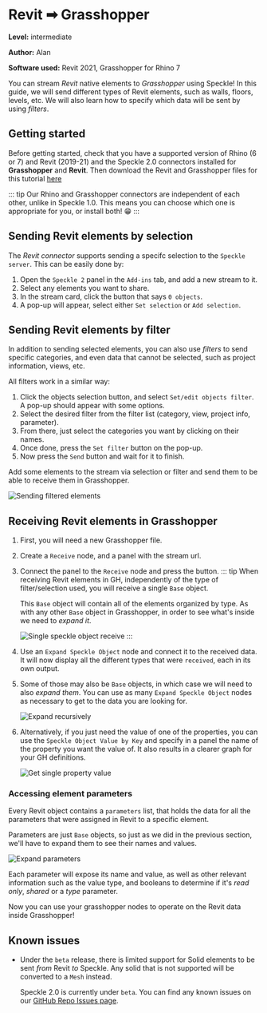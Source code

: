 # Revit ➡ Grasshopper

**Level:** intermediate

**Author:** Alan

**Software used:** Revit 2021, Grasshopper for Rhino 7

You can stream _Revit_ native elements to _Grasshopper_ using Speckle! In this guide, we will send different types of Revit elements, such as walls, floors, levels, etc. We will also learn how to specify which data will be sent by using _filters_.

## Getting started

Before getting started, check that you have a supported version of Rhino (6 or 7) and Revit (2019-21) and the Speckle 2.0 connectors installed for **Grasshopper** and **Revit**. Then download the Revit and Grasshopper files for this tutorial [here](https://drive.google.com/drive/folders/1xl6X6g7Lestv6krJ-oLDdX8Ch5c1kWa7?usp=sharing)

::: tip
Our Rhino and Grasshopper connectors are independent of each other, unlike in Speckle 1.0. This means you can choose which one is appropriate for you, or install both! 😁
:::

## Sending Revit elements by selection

The _Revit connector_ supports sending a specifc selection to the `Speckle server`. This can be easily done by:

1. Open the `Speckle 2` panel in the `Add-ins` tab, and add a new stream to it.
2. Select any elements you want to share.
3. In the stream card, click the button that says `0 objects`.
4. A pop-up will appear, select either `Set selection` or `Add selection`.

## Sending Revit elements by filter

In addition to sending selected elements, you can also use _filters_ to send specific categories, and even data that cannot be selected, such as project information, views, etc.

All filters work in a similar way:

1. Click the objects selection button, and select `Set/edit objects filter`. A pop-up should appear with some options.
2. Select the desired filter from the filter list (category, view, project info, parameter).
3. From there, just select the categories you want by clicking on their names.
4. Once done, press the `Set filter` button on the pop-up.
5. Now press the `Send` button and wait for it to finish.

Add some elements to the stream via selection or filter and send them to be able to receive them in Grasshopper.

![Sending filtered elements](./img-interop/gh-filterByCategoryAndSend.gif)

## Receiving Revit elements in Grasshopper

1. First, you will need a new Grasshopper file.
2. Create a `Receive` node, and a panel with the stream url.
3. Connect the panel to the `Receive` node and press the button.
   ::: tip
   When receiving Revit elements in GH, independently of the type of filter/selection used, you will receive a single `Base` object.

   This `Base` object will contain all of the elements organized by type. As with any other `Base` object in Grasshopper, in order to see what's inside we need to _expand it_.

   ![Single speckle object receive](./img-interop/gh-receive-baseObject.png)
   :::

4. Use an `Expand Speckle Object` node and connect it to the received data. It will now display all the different types that were `received`, each in its own output.

5. Some of those may also be `Base` objects, in which case we will need to also _expand them_. You can use as many `Expand Speckle Object` nodes as necessary to get to the data you are looking for.

   ![Expand recursively](./img-interop/gh-expandRevitObjects.png)

6. Alternatively, if you just need the value of one of the properties, you can use the `Speckle Object Value by Key` and specify in a panel the name of the property you want the value of. It also results in a clearer graph for your GH definitions.

   ![Get single property value](./img-interop/gh-getPropertyByKey.png)

### Accessing element parameters

Every Revit object contains a `parameters` list, that holds the data for all the parameters that were assigned in Revit to a specific element.

Parameters are just `Base` objects, so just as we did in the previous section, we'll have to expand them to see their names and values.

![Expand parameters](./img-interop/gh-getParameterValues.png)

Each parameter will expose its name and value, as well as other relevant information such as the value type, and booleans to determine if it's _read only_, _shared_ or a _type_ parameter.

Now you can use your grasshopper nodes to operate on the Revit data inside Grasshopper!

## Known issues

- Under the `beta` release, there is limited support for Solid elements to be sent _from_ Revit _to_ Speckle. Any solid that is not supported will be converted to a `Mesh` instead.

  Speckle 2.0 is currently under `beta`. You can find any known issues on our [GitHub Repo Issues page](https://github.com/specklesystems/speckle-sharp/issues?q=is%3Aissue+is%3Aopen).
